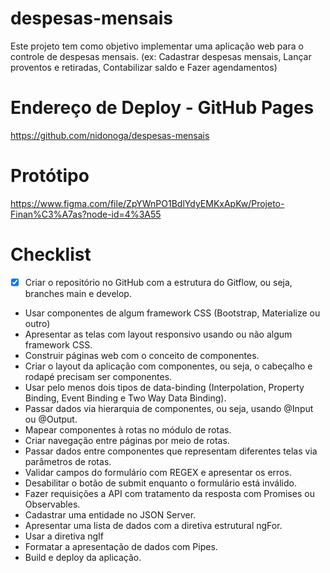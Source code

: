 # despesas-mensais

Este projeto tem como objetivo implementar uma aplicação web para o controle de despesas mensais. (ex: Cadastrar despesas mensais, Lançar proventos e retiradas, Contabilizar saldo e Fazer agendamentos)


# Endereço de Deploy - GitHub Pages

https://github.com/nidonoga/despesas-mensais

# Protótipo

https://www.figma.com/file/ZpYWnPO1BdlYdyEMKxApKw/Projeto-Finan%C3%A7as?node-id=4%3A55

# Checklist

- [x] Criar o repositório no GitHub com a estrutura do Gitflow, ou seja, branches main e develop.
- Usar componentes de algum framework CSS (Bootstrap, Materialize ou outro)
- Apresentar as telas com layout responsivo usando ou não algum framework CSS.
- Construir páginas web com o conceito de componentes.
- Criar o layout da aplicação com componentes, ou seja, o cabeçalho e rodapé precisam ser componentes.
- Usar pelo menos dois tipos de data-binding (Interpolation, Property Binding, Event Binding e Two Way Data Binding).
- Passar dados via hierarquia de componentes, ou seja, usando @Input ou @Output.
- Mapear componentes à rotas no módulo de rotas.
- Criar navegação entre páginas por meio de rotas.
- Passar dados entre componentes que representam diferentes telas via parâmetros de rotas.
- Validar campos do formulário com REGEX e apresentar os erros.
- Desabilitar o botão de submit enquanto o formulário está inválido.
- Fazer requisições a API com tratamento da resposta com Promises ou Observables.
- Cadastrar uma entidade no JSON Server.
- Apresentar uma lista de dados com a diretiva estrutural ngFor.
- Usar a diretiva ngIf
- Formatar a apresentação de dados com Pipes.
- Build e deploy da aplicação.